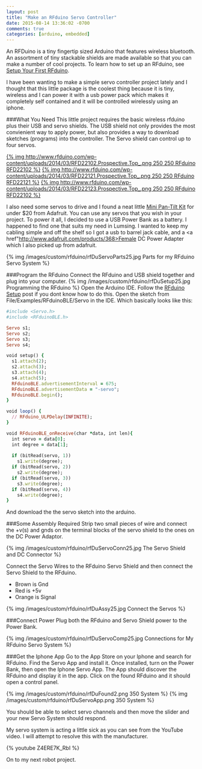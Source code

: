 ```yaml
---
layout: post
title: "Make an RFduino Servo Controller"
date: 2015-08-14 13:36:02 -0700
comments: true
categories: [arduino, embedded]
---
```


An RFDuino is a tiny fingertip sized Arduino that features wireless bluetooth.  An assortment of tiny stackable shields are made available so that you can make a number of cool projects. To learn how to set up an RFduino, see <a href="/blog/2015/08/13/rfduinosetup/">Setup Your First RFduino</a>.

I have been wanting to make a simple servo controller project lately and I thought that this little package is the coolest thing because it is tiny, wireless and I can power it with a usb power pack which makes it completely self contained and it will be controlled wirelessly using an iphone.

###What You Need
This little project requires the basic wireless rfduino plus their USB and servo shields. The USB shield not only provides the most convienient way to apply power, but also provides a way to download sketches (programs) into the controller.  The Servo shield can control up to four servos.

[{% img http://www.rfduino.com/wp-content/uploads/2014/03/RFD22102.Prospective.Top_.png 250 250 RFduino RFD22102 %}](http://www.rfduino.com/product/rfd22102-rfduino-dip/index.html)
[{% img http://www.rfduino.com/wp-content/uploads/2014/03/RFD22121.Prospective.Top_.png 250 250 RFduino RFD22121 %}](http://www.rfduino.com/product/rfd22121-usb-shield-for-rfduino/index.html)
[{% img http://www.rfduino.com/wp-content/uploads/2014/03/RFD22123.Prospective.Top_.png 250 250 RFduino RFD22102 %}](http://www.rfduino.com/product/rfd22123-servo-shield-for-rfduino/index.html)

I also need some servos to drive and I found a neat little <a href="https://www.adafruit.com/products/1967">Mini Pan-Tilt Kit</a> for under $20 from Adafruit.  You can use any servos that you wish in your project.  To power it all, I decided to use a USB Power Bank as a battery. I happened to find one that suits my need in Lumsing. I wanted to keep my cabling simple and off the shelf so I got a usb to barrel jack cable, and a <a href"http://www.adafruit.com/products/368>Female DC Power Adapter</a> which I also picked up from adafruit.

{% img /images/custom/rfduino/rfDuServoParts25.jpg Parts for my RFduino Servo System %}

###Program the RFduino
Connect the RFduino and USB shield together and plug into your computer. 
{% img /images/custom/rfduino/rfDuSetup25.jpg Programming the RFduino %}
Open the Arduino IDE.  Follow the <a href="">RFduino Setup</a> post if you dont know how to do this.  Open the sketch from File/Examples/RFduinoBLE/Servo in the IDE.
Which basically looks like this:
``` ruby RFduino Servo Sketch https://michaeljcarey.github.io Source Article
#include <Servo.h>
#include <RFduinoBLE.h>

Servo s1;
Servo s2;
Servo s3;
Servo s4;

void setup() {
  s1.attach(2);
  s2.attach(3);
  s3.attach(4);
  s4.attach(5);
  RFduinoBLE.advertisementInterval = 675;
  RFduinoBLE.advertisementData = "-servo";
  RFduinoBLE.begin();
}

void loop() {
  // RFduino_ULPDelay(INFINITE);
}

void RFduinoBLE_onReceive(char *data, int len){
  int servo = data[0];
  int degree = data[1];
    
  if (bitRead(servo, 1))
    s1.write(degree);
  if (bitRead(servo, 2))
    s2.write(degree);
  if (bitRead(servo, 3))
    s3.write(degree);
  if (bitRead(servo, 4))
    s4.write(degree);
}
```
And download the the servo sketch into the arduino.

###Some Assembly Required
Strip two small pieces of wire and connect the +v(s) and gnds on the terminal blocks of the servo shield to the ones on the DC Power Adaptor.

{% img /images/custom/rfduino/rfDuServoConn25.jpg The Servo Shield and DC Connector %}

Connect the Servo Wires to the RFduino Servo Shield and then connect the Servo Shield to the RFduino.

   * Brown is Gnd
   * Red is +5v
   * Orange is Signal

{% img /images/custom/rfduino/rfDuAssy25.jpg Connect the Servos %}


###Connect Power
Plug both the RFduino and Servo Shield power to the Power Bank.

{% img /images/custom/rfduino/rfDuServoComp25.jpg Connections for My RFduino Servo System %}


###Get the Iphone App
Go to the App Store on your Iphone and search for RFduino.
Find the Servo App and install it.
Once installed, turn on the Power Bank, then open the Iphone Servo App. The App should discover the RFduino and display it in the app. Click on the found RFduino and it should open a control panel. 

{% img /images/custom/rfduino/rfDuFound2.png 350 System %}
{% img /images/custom/rfduino/rfDuServoApp.png 350 System %}

You should be able to select servo channels and then move the slider and your new Servo System should respond.

My servo system is acting a little sick as you can see from the YouTube video.  I will attempt to resolve this with the manufacturer.

{% youtube Z4ERE7K_RbI %}

On to my next robot project.



